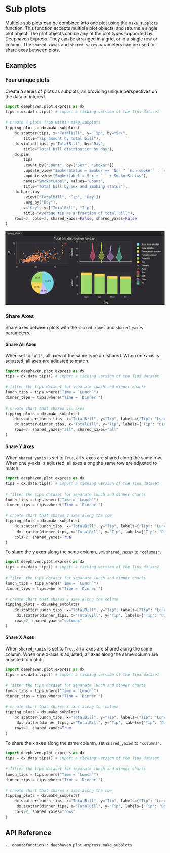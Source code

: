 # Sub plots

Multiple sub plots can be combined into one plot using the `make_subplots` function. This function accepts multiple plot objects, and returns a single plot object. The plot objects can be any of the plot types supported by Deephaven Express. They can be arranged in a grid, or in a single row or column. The `shared_xaxes` and `shared_yaxes` parameters can be used to share axes between plots.

## Examples

### Four unique plots

Create a series of plots as subplots, all providing unique perspectives on the data of interest.

```python order=tipping_plots,tips
import deephaven.plot.express as dx
tips = dx.data.tips() # import a ticking version of the Tips dataset

# create 4 plots from within make_subplots
tipping_plots = dx.make_subplots(
    dx.scatter(tips, x="TotalBill", y="Tip", by="Sex",
        title="Tip amount by total bill"),
    dx.violin(tips, y="TotalBill", by="Day",
        title="Total bill distribution by day"),
    dx.pie(
        tips
        .count_by("Count", by=["Sex", "Smoker"])
        .update_view("SmokerStatus = Smoker == `No` ? `non-smoker` : `smoker`")
        .update_view("SmokerLabel = Sex + ` ` + SmokerStatus"),
        names="SmokerLabel", values="Count",
        title="Total bill by sex and smoking status"),
    dx.bar(tips
        .view(["TotalBill", "Tip", "Day"])
        .avg_by("Day"),
        x="Day", y=["TotalBill", "Tip"],
        title="Average tip as a fraction of total bill"),
    rows=2, cols=2, shared_xaxes=False, shared_yaxes=False
)
```

![Sub Plot Basic Example](./_assets/sub_plot.png)

### Share Axes

Share axes between plots with the `shared_xaxes` and `shared_yaxes` parameters.

#### Share All Axes

When set to `"all"`, all axes of the same type are shared.
When one axis is adjusted, all axes are adjusted to match.

```python order=tipping_plots,lunch_tips,dinner_tips
import deephaven.plot.express as dx
tips = dx.data.tips() # import a ticking version of the Tips dataset

# filter the tips dataset for separate lunch and dinner charts
lunch_tips = tips.where("Time = `Lunch`")
dinner_tips = tips.where("Time = `Dinner`")

# create chart that shares all axes
tipping_plots = dx.make_subplots(
    dx.scatter(lunch_tips, x="TotalBill", y="Tip", labels={"Tip": "Lunch Tips"}),
    dx.scatter(dinner_tips, x="TotalBill", y="Tip", labels={"Tip": "Dinner Tips"}),
    rows=2, shared_yaxes="all", shared_xaxes="all"
)
```

#### Share Y Axes

When `shared_yaxis` is set to `True`, all y axes are shared along the same row.
When one y-axis is adjusted, all axes along the same row are adjusted to match.

```python order=tipping_plots,lunch_tips,dinner_tips
import deephaven.plot.express as dx
tips = dx.data.tips() # import a ticking version of the Tips dataset

# filter the tips dataset for separate lunch and dinner charts
lunch_tips = tips.where("Time = `Lunch`")
dinner_tips = tips.where("Time = `Dinner`")

# create chart that shares y axes along the row
tipping_plots = dx.make_subplots(
    dx.scatter(lunch_tips, x="TotalBill", y="Tip", labels={"Tip": "Lunch Tips"}),
     dx.scatter(dinner_tips, x="TotalBill", y="Tip", labels={"Tip": "Dinner Tips"}),
    cols=2, shared_yaxes=True
)
```

To share the y axes along the same column, set `shared_yaxes` to `"columns"`.

```python order=tipping_plots,lunch_tips,dinner_tips
import deephaven.plot.express as dx
tips = dx.data.tips() # import a ticking version of the Tips dataset

# filter the tips dataset for separate lunch and dinner charts
lunch_tips = tips.where("Time = `Lunch`")
dinner_tips = tips.where("Time = `Dinner`")

# create chart that shares y axes along the column
tipping_plots = dx.make_subplots(
    dx.scatter(lunch_tips, x="TotalBill", y="Tip", labels={"Tip": "Lunch Tips"}),
     dx.scatter(dinner_tips, x="TotalBill", y="Tip", labels={"Tip": "Dinner Tips"}),
    rows=2, shared_yaxes="columns"
)
```

#### Share X Axes

When `shared_xaxis` is set to `True`, all x axes are shared along the same column.
When one x-axis is adjusted, all axes along the same column are adjusted to match.

```python order=tipping_plots,lunch_tips,dinner_tips
import deephaven.plot.express as dx
tips = dx.data.tips() # import a ticking version of the Tips dataset

# filter the tips dataset for separate lunch and dinner charts
lunch_tips = tips.where("Time = `Lunch`")
dinner_tips = tips.where("Time = `Dinner`")

# create chart that shares x axes along the column
tipping_plots = dx.make_subplots(
    dx.scatter(lunch_tips, x="TotalBill", y="Tip", labels={"Tip": "Lunch Tips"}),
     dx.scatter(dinner_tips, x="TotalBill", y="Tip", labels={"Tip": "Dinner Tips"}),
    rows=2, shared_xaxes=True
)
```

To share the x axes along the same column, set `shared_yaxes` to `"columns"`.

```python order=tipping_plots,lunch_tips,dinner_tips
import deephaven.plot.express as dx
tips = dx.data.tips() # import a ticking version of the Tips dataset

# filter the tips dataset for separate lunch and dinner charts
lunch_tips = tips.where("Time = `Lunch`")
dinner_tips = tips.where("Time = `Dinner`")

# create chart that shares x axes along the row
tipping_plots = dx.make_subplots(
    dx.scatter(lunch_tips, x="TotalBill", y="Tip", labels={"Tip": "Lunch Tips"}),
     dx.scatter(dinner_tips, x="TotalBill", y="Tip", labels={"Tip": "Dinner Tips"}),
    cols=2, shared_xaxes="rows"
)
```

## API Reference
```{eval-rst}
.. dhautofunction:: deephaven.plot.express.make_subplots
```
